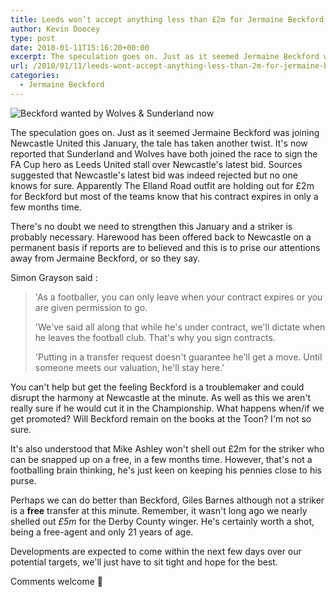 ```yaml
---
title: Leeds won’t accept anything less than £2m for Jermaine Beckford
author: Kevin Doocey
type: post
date: 2010-01-11T15:16:20+00:00
excerpt: The speculation goes on. Just as it seemed Jermaine Beckford was joining Newcastle..
url: /2010/01/11/leeds-wont-accept-anything-less-than-2m-for-jermaine-beckford/
categories:
  - Jermaine Beckford
---
```


![Beckford wanted by Wolves & Sunderland now](https://static.guim.co.uk/sys-images/Football/Pix/pictures/2009/5/26/1243334718789/Jermaine-Beckford-001.jpg)

The speculation goes on. Just as it seemed Jermaine Beckford was joining Newcastle United this January, the tale has taken another twist. It's now reported that Sunderland and Wolves have both joined the race to sign the FA Cup hero as Leeds United stall over Newcastle's latest bid. Sources suggested that Newcastle's latest bid was indeed rejected but no one knows for sure. Apparently The Elland Road outfit are holding out for £2m for Beckford but most of the teams know that his contract expires in only a few months time.

There's no doubt we need to strengthen this January and a striker is probably necessary. Harewood has been offered back to Newcastle on a permanent basis if reports are to believed and this is to prise our attentions away from Jermaine Beckford, or so they say.

Simon Grayson said :

> 'As a footballer, you can only leave when your contract expires or you are given permission to go.
>
> 'We've said all along that while he's under contract, we'll dictate when he leaves the football club. That's why you sign contracts.
>
> 'Putting in a transfer request doesn't guarantee he'll get a move. Until someone meets our valuation, he'll stay here.'

You can't help but get the feeling Beckford is a troublemaker and could disrupt the harmony at Newcastle at the minute. As well as this we aren't really sure if he would cut it in the Championship. What happens when/if we get promoted? Will Beckford remain on the books at the Toon? I'm not so sure.

It's also understood that Mike Ashley won't shell out £2m for the striker who can be snapped up on a free, in a few months time. However, that's not a footballing brain thinking, he's just keen on keeping his pennies close to his purse.

Perhaps we can do better than Beckford, Giles Barnes although not a striker is a **free** transfer at this minute. Remember, it wasn't long ago we nearly shelled out _£5m_ for the Derby County winger. He's certainly worth a shot, being a free-agent and only 21 years of age.

Developments are expected to come within the next few days over our potential targets, we'll just have to sit tight and hope for the best.

Comments welcome 🙂
